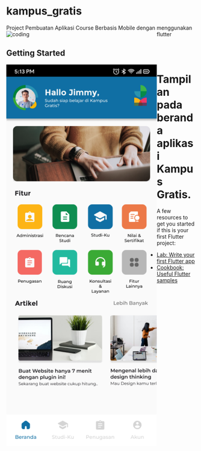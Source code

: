 # kampus_gratis

Project Pembuatan Aplikasi Course Berbasis Mobile dengan menggunakan flutter 
<img align="left" alt="coding" width="400" src="https://cdn.dribbble.com/users/1732368/screenshots/17034874/media/ccd3685eddcc7b62452e37ce1d508bb1.gif">
## Getting Started
<img align="left" alt="coding" width="400" src="https://github.com/aRiQdark/Kampus-Gratis/blob/develop/Home.png">


<h1>
 Tampilan pada beranda aplikasi Kampus Gratis.
</h1>

A few resources to get you started if this is your first Flutter project:

- [Lab: Write your first Flutter app](https://docs.flutter.dev/get-started/codelab)
- [Cookbook: Useful Flutter samples](https://docs.flutter.dev/cookbook)

